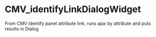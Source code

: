 # CMV_identifyLinkDialogWidget
From CMV identify panel attribute link, runs ajax by attribute and puts results in Dialog
